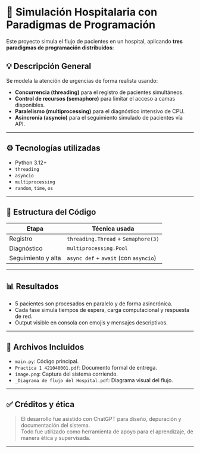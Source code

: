 # 🏥 Simulación Hospitalaria con Paradigmas de Programación

Este proyecto simula el flujo de pacientes en un hospital, aplicando **tres paradigmas de programación distribuidos**:

## 💡 Descripción General

Se modela la atención de urgencias de forma realista usando:
- **Concurrencia (threading)** para el registro de pacientes simultáneos.
- **Control de recursos (semaphore)** para limitar el acceso a camas disponibles.
- **Paralelismo (multiprocessing)** para el diagnóstico intensivo de CPU.
- **Asincronía (asyncio)** para el seguimiento simulado de pacientes vía API.

---

## ⚙️ Tecnologías utilizadas

- Python 3.12+
- `threading`
- `asyncio`
- `multiprocessing`
- `random`, `time`, `os`

---

## 📌 Estructura del Código

| Etapa                | Técnica usada                        |
|----------------------|--------------------------------------|
| Registro             | `threading.Thread` + `Semaphore(3)` |
| Diagnóstico          | `multiprocessing.Pool`              |
| Seguimiento y alta   | `async def` + `await` (con `asyncio`) |

---

## 📊 Resultados

- 5 pacientes son procesados en paralelo y de forma asincrónica.
- Cada fase simula tiempos de espera, carga computacional y respuesta de red.
- Output visible en consola con emojis y mensajes descriptivos.

---

## 📁 Archivos Incluidos

- `main.py`: Código principal.
- `Practica 1 421040001.pdf`: Documento formal de entrega.
- `image.png`: Captura del sistema corriendo.
- `_Diagrama de flujo del Hospital.pdf`: Diagrama visual del flujo.

---

## ✅ Créditos y ética

> El desarrollo fue asistido con ChatGPT para diseño, depuración y documentación del sistema.  
> Todo fue utilizado como herramienta de apoyo para el aprendizaje, de manera ética y supervisada.

---

